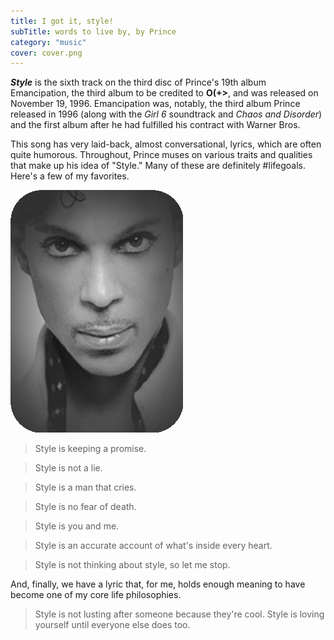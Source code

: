 ```yaml
---
title: I got it, style!
subTitle: words to live by, by Prince
category: "music"
cover: cover.png
---
```

**_Style_** is the sixth track on the third disc of Prince's 19th album Emancipation, the third album to be credited to **O(+>**, and was released on November 19, 1996. Emancipation was, notably, the third album Prince released in 1996 (along with the *Girl 6* soundtrack and *Chaos and Disorder*) and the first album after he had fulfilled his contract with Warner Bros.

This song has very laid-back, almost conversational, lyrics, which are often quite humorous. Throughout, Prince muses on various traits and qualities that make up his idea of "Style." Many of these are definitely #lifegoals. Here's a few of my favorites.

![Close-up of Prince's face surrounded by the hood of a luxurious and fluffy coat](./prince.png)

> Style is keeping a promise. 

> Style is not a lie. 

> Style is a man that cries. 

> Style is no fear of death. 

> Style is you and me. 

> Style is an accurate account of what's inside every heart. 

> Style is not thinking about style, so let me stop. 

And, finally, we have a lyric that, for me, holds enough meaning to have become one of my core life philosophies.

> Style is not lusting after someone because they're cool. Style is loving yourself until everyone else does too.
